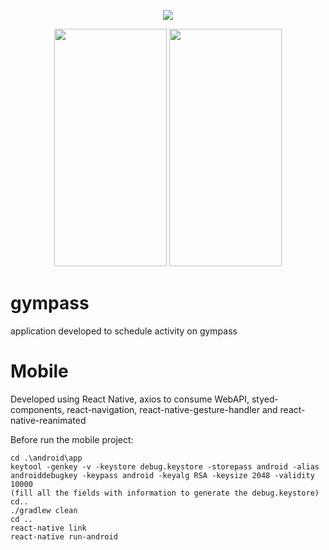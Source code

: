<p align="center">
  <img src="https://i.imgsafe.org/c7/c74b77f9f1.gif">
</p>

<p align="center">
  <img width="180" height="380" src="https://i.imgsafe.org/c7/c7dee96d9d.jpeg">
  <img width="180" height="380" src="https://i.imgsafe.org/c7/c7deac3211.jpeg">
</p>

# gympass

application developed to schedule activity on gympass

# Mobile

Developed using React Native, axios to consume WebAPI, styed-components, react-navigation, react-native-gesture-handler and 
react-native-reanimated

Before run the mobile project:

```
cd .\android\app
keytool -genkey -v -keystore debug.keystore -storepass android -alias androiddebugkey -keypass android -keyalg RSA -keysize 2048 -validity 10000
(fill all the fields with information to generate the debug.keystore)
cd..
./gradlew clean
cd ..
react-native link
react-native run-android
```
